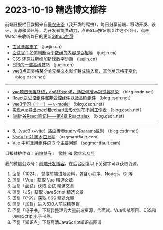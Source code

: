 # 2023-10-19 精选博文推荐

前端日报栏目数据来自[码农头条](http://toutiao.qdkfweb.cn/)（我开发的爬虫），每日分享前端、移动开发、设计、资源和资讯等，为开发者提供动力，点击Star按钮来关注这个项目，点击Watch来收听每日的更新[Github主页](https://github.com/kujian/frontendDaily)
* [面试多起来了](https://juejin.cn/post/7291134345920643107) （juejin.cn）
* [面试官：如何判断两个数组的内容是否相等](https://juejin.cn/post/7290786959441117243) （juejin.cn）
* [CSS 还原拉斯维加斯球数字动画](https://juejin.cn/post/7290968251911356473) （juejin.cn）
* [ES6的一些高级技巧](https://juejin.cn/post/7290751877734776893) （juejin.cn）
* [vue3点击表格某个单元格文本就切换成输入框，其他单元格不变化](https://blog.csdn.net/2202_75509848/article/details/133900883) （blog.csdn.net）

***
* [vue项目优雅降级，es6降为es5，适应低版本浏览器渲染](https://blog.csdn.net/m0_46672781/article/details/133911828) （blog.csdn.net）
* [React之受控组件和非受控组件以及高阶组件](https://blog.csdn.net/Ming_xm/article/details/133909117) （blog.csdn.net）
* [vue3学习（十一）&#8212; v-model](https://blog.csdn.net/weixin_43932245/article/details/133906772) （blog.csdn.net）
* [实现vue导出excel和echart图形分别在不同工作表](https://blog.csdn.net/m0_56666791/article/details/133879338) （blog.csdn.net）
* [[尚硅谷React笔记]——第4章 React ajax](https://blog.csdn.net/qq_56444564/article/details/133619648) （blog.csdn.net）

***
* [6.（vue3.x+vite）路由传参query与params区别](https://blog.csdn.net/QQ98281642/article/details/133908370) （blog.csdn.net）
* [Node.js 21 版本已发布](https://segmentfault.com/a/1190000044314599) （segmentfault.com）
* [Vue 中可重用组件的 3 个主要问题](https://segmentfault.com/a/1190000044251633) （segmentfault.com）

日报维护作者：[前端博客](https://qdkfweb.cn/) 、 [微博](http://weibo.com/kujian) 和 [微信公众号](https://open.weixin.qq.com/qr/code?username=caibaojian_com)

我的微信公众号：[前端开发博客](https://open.weixin.qq.com/qr/code?username=caibaojian_com)，在后台回复以下关键字可以获取资源。

1. 回复「1024」，领取前端进阶资料，包含小程序、Nodejs、Git等
2. 回复「Vue」获取 Vue 精选文章
3. 回复「面试」获取 面试 精选文章
4. 回复「JS」获取 JavaScript 精选文章
5. 回复「CSS」获取 CSS 精选文章
6. 回复「加群」进入500人前端精英群
7. 回复「电子书」下载我整理的大量前端资源，含面试、Vue实战项目、CSS和JavaScript电子书等。
8. 回复「知识点」下载高清JavaScript知识点图谱
